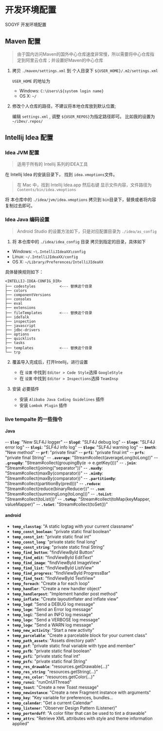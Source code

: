 # 开发环境配置

SOGYF 开发环境配置

## Maven 配置

> 由于国内访问Maven的国外中心仓库速度非常慢，所以需要将中心仓库指定到阿里云仓库；并设置好Maven的中心仓库

1. 拷贝 `./maven/settings.xml` 到 个人目录下 `${USER_HOME}/.m2/settings.xml`

    `USER_HOME` 的地址为

    * Windows: `C:\Users\${system login name}`
    * OS X: `~/`

2. 修改个人仓库的路径，不建议将本地仓库放到默认位置;

    编辑 `settings.xml` , 调整 `${USER_REPOS}`为指定路径即可。 比如我的设置为 `~/iDev/.repos/`

## Intellij Idea 配置

### Idea JVM 配置

> 适用于所有的 Intellij 系列的IDEA工具

在 Intellij Idea 的安装目录下， 找到 `idea.vmoptions`文件。

> 在 Mac 中，找到 Intellij Idea.app 然后右键 显示文件内容，文件路径为 `Contents/bin/idea.vmoptions`

将 本仓库中的 `./idea/jvm/idea.vmoptions` 拷贝到 `bin`目录下，替换或者将内容复制过去即可。

### Idea Java 编码设置

> Android Studio 的设置方法如下，只是对应配置目录为 `./idea/as_config`

1. 将 本仓库中的 `./idea/idea_config` 目录 拷贝到指定的目录，具体如下

* Windows: <code>~\\.IntelliJIdeaXX\config</code>
* Linux: <code>~/.IntelliJIdeaXX/config</code>
* OS X: <code>~/Library/Preferences/IntelliJIdeaXX</code>

具体替换规则如下：

    <INTELLIJ-IDEA-CONFIG_DIR>
    ├── codestyles           <--- 替换这个目录
    ├── colors
    ├── componentVersions
    ├── consoles
    ├── eval
    ├── extensions
    ├── fileTemplates        <--- 替换这个目录
    ├── ideTalk
    ├── inspection
    ├── javascript
    ├── jdbc-drivers
    ├── options
    ├── quicklists
    ├── tasks
    ├── templates            <--- 替换这个目录
    └── trp

2. 覆盖导入完成后，打开Intellij，进行设置

    * 在 `设置` 中找到 `Editor > Code Style`选择 `GoogleStyle`
    * 在 `设置` 中找到 `Editor > Inspections`选择 `TeamInsp`

3. 安装 必要插件

    * 安装 `Alibaba Java Coding Guidelines` 插件
    * 安装 `Lombok Plugin` 插件



### live tempalte 的一些指令

#### Java

-- **`$log`**: "New SLF4J logger"
-- **`$logd`**: "SLF4J debug log"
-- **`$loge`**: "SLF4J error log"
-- **`$logi`**: "SLF4J info log"
-- **`$logw`**: "SLF4J warning log"
-- **`$meth`**: "New method"
-- **`prf`**: "private final"
-- **`prfi`**: "private final int"
-- **`prfs`**: "private final String"
-- **`.average`**: "Stream#collect(averageLong(toLong))"
-- **`.groupBy`**: "Stream#collect(groupingBy(e -> e.getKey()))"
-- **`.join`**: "Stream#collect(joining("separator"))"
-- **`.maxBy`**: "Stream#collect(maxBy(comparator))"
-- **`.minBy`**: "Stream#collect(maxBy(comparator))"
-- **`.partitionBy`**: "Stream#collect(partitionBy(pred)))"
-- **`.reduce`**: "Stream#collect(reduce(binaryReducer))"
-- **`.sum`**: "Stream#collect(summingLong(toLong)))"
-- **`.toList`**: "Stream#collect(toList())"
-- **`.toMap`**: "Stream#collect(toMap(keyMapper, valueMapper)"
-- **`.toSet`**: "Stream#collect(toSet())"

#### android

- **`temp_classtag`**: "A static logtag with your current classname"
- **`temp_const_boolean`**: "private static final boolean"
- **`temp_const_int`**: "private static final int"
- **`temp_const_long`**: "private static final long"
- **`temp_const_string`**: "private static final String"
- **`temp_find_button`**: "findViewById Button"
- **`temp_find_edit`**: "findViewById EditText"
- **`temp_find_image`**: "findViewById ImageView"
- **`temp_find_list`**: "findViewById ListView"
- **`temp_find_progress`**: "findViewById ProgressBar"
- **`temp_find_text`**: "findViewById TextView"
- **`temp_foreach`**: "Create a for each loop"
- **`temp_handler`**: "Create a new handler object"
- **`temp_handlerpost`**: "Implement handler post method"
- **`temp_inflate`**: "Create layoutinflater and inflate view"
- **`temp_logd`**: "Send a DEBUG log message"
- **`temp_loge`**: "Send an Error log message"
- **`temp_logi`**: "Send an INFO log message"
- **`temp_logv`**: "Send a VERBOSE log message"
- **`temp_logw`**: "Send a WARN log message"
- **`temp_new_activity`**: "Start a new activity"
- **`temp_parcelable`**: "Create a parcelable block for your current class"
- **`temp_path_assets`**: "Assets directory path"
- **`temp_psf`**: "private static final variable with type and member"
- **`temp_psfb`**: "private static final boolean"
- **`temp_psfi`**: "private static final int"
- **`temp_psfs`**: "private static final String"
- **`temp_res_drawable`**: "resources.getDrawable(...)"
- **`temp_res_string`**: "resources.getString(...)"
- **`temp_res_color`**: "resources.getColor(...)"
- **`temp_runui`**: "runOnUIThread"
- **`temp_toast`**: "Create a new Toast message"
- **`temp_newinstance`**: "Create a new Fragment instance with arguments"
- **`temp_key`**: "Key variable for preferences, bundles...
- **`temp_calendar`**: "Get a current Calendar"
- **`temp_listener`**: "Observer Design Pattern (Listener)"
- **`temp_porterduff`**: "A color filter that can be used to tint a drawable"
- **`temp_attrs`**: "Retrieve XML attributes with style and theme information applied"
